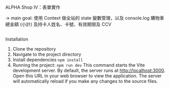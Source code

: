 ###
ALPHA Shop IV：表單實作

-> main goal: 使用 Context 做全站的 state 變數管理，以及 console.log 購物車總金額 (小計) 及持卡人姓名、卡號、有效期限及 CCV

##
Installation
1.  Clone the repository
2.  Navigate to the project directory
3.  Install dependencies ```npm install```
4.  Running the project: ```npm run dev``` 
    This command starts the Vite development server. By default, the server runs at [http://localhost:3000](http://localhost:3000). Open this URL in your web browser to view the application. The server will automatically reload if you make any changes to the source files.


